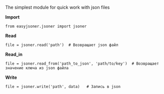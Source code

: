 The simplest module for quick work with json files

**Import**

    from easyjsoner.jsoner import jsoner

**Read**

    file = jsoner.read('path')	# Возвращает json файл

**Read_in**

    file = jsoner.read_from('path_to_json', 'path/to/key')	# Возвращает значение ключа из json файла

**Write**

    file = jsoner.write('path', data)	# Запись в json
